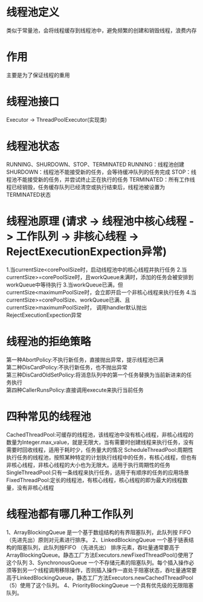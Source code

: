 # 线程池定义
类似于常量池，会将线程缓存到线程池中，避免频繁的创建和销毁线程，浪费内存


# 作用
主要是为了保证线程的重用


# 线程池接口
Executor -> ThreadPoolExecutor(实现类)


# 线程池状态
RUNNING、SHURDOWN、STOP、TERMINATED
RUNNING：线程池创建
SHURDOWN：线程池不能接受新的任务，会等待缓冲队列的任务完成
STOP：线程池不能接受新的任务，并尝试终止正在执行的任务
TERMINATED：所有工作线程已经销毁，任务缓存队列已经清空或执行结束后，线程池被设置为TERMINATED状态


# 线程池原理 (请求 -> 线程池中核心线程 -> 工作队列 -> 非核心线程 -> RejectExecutionExpection异常)
1.当currentSize<corePoolSize时，启动线程池中的核心线程并执行任务
2.当currentSize>=corePoolSize时，且workQueue未满时，添加的任务会被安排到workQueue中等待执行
3.当workQueue已满，但currentSize<maximumPoolSize时，会立即开启一个非核心线程来执行任务
4.当currentSize>=corePoolSize、workQueue已满、且currentSize>maximumPoolSize时，
  调用handler默认抛出RejectExecutionExpection异常


# 线程池的拒绝策略
第一种AbortPolicy:不执行新任务，直接抛出异常，提示线程池已满             
第二种DisCardPolicy:不执行新任务，也不抛出异常             
第三种DisCardOldSetPolicy:将消息队列中的第一个任务替换为当前新进来的任务执行             
第四种CallerRunsPolicy:直接调用execute来执行当前任务


# 四种常见的线程池
CachedThreadPool:可缓存的线程池，该线程池中没有核心线程，非核心线程的数量为Integer.max_value，就是无限大，当有需要时创建线程来执行任务，没有需要时回收线程，适用于耗时少，任务量大的情况
ScheduleThreadPool:周期性执行任务的线程池，按照某种特定的计划执行线程中的任务，有核心线程，但也有非核心线程，非核心线程的大小也为无限大。适用于执行周期性的任务
SingleThreadPool:只有一条线程来执行任务，适用于有顺序的任务的应用场景
FixedThreadPool:定长的线程池，有核心线程，核心线程的即为最大的线程数量，没有非核心线程


# 线程池都有哪几种工作队列
1、ArrayBlockingQueue
是一个基于数组结构的有界阻塞队列，此队列按 FIFO（先进先出）原则对元素进行排序。
2、LinkedBlockingQueue
一个基于链表结构的阻塞队列，此队列按FIFO （先进先出） 排序元素，吞吐量通常要高于ArrayBlockingQueue。静态工厂方法Executors.newFixedThreadPool()使用了这个队列
3、SynchronousQueue
一个不存储元素的阻塞队列。每个插入操作必须等到另一个线程调用移除操作，否则插入操作一直处于阻塞状态，吞吐量通常要高于LinkedBlockingQueue，静态工厂方法Executors.newCachedThreadPool（5）使用了这个队列。
4、PriorityBlockingQueue
一个具有优先级的无限阻塞队列。